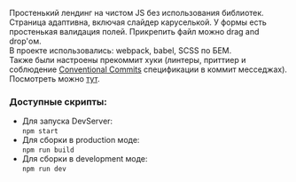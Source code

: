 Простенький лендинг на чистом JS без использования библиотек. <br/>
Страница адаптивна, включая слайдер каруселькой. У формы есть простенькая валидация полей. Прикрепить файл можно drag and drop'ом. <br/>
В проекте использовались: webpack, babel, SCSS по БЕМ. <br/>
Также были настроены прекоммит хуки (линтеры, приттиер и соблюдение <a href='https://www.conventionalcommits.org/ru/v1.0.0/'>Conventional Commits</a> спецификации в коммит месседжах). <br/>
Посмотреть можно <a href='https://mark-avd.github.io/simple-landing/dist/'>тут<a>.

<h3>Доступные скрипты:</h3>
<ul>
    <li>
        Для запуска DevServer: <br>
        <code>npm start</code>
    </li>
    <li>
        Для сборки в production моде: <br>
        <code>npm run build</code>
    </li>
    <li>
        Для сборки в development моде: <br>
        <code>npm run dev</code>
    </li>
</ul>
